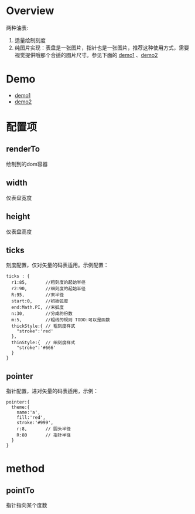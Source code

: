 # Overview
两种油表:
1. 适量绘制刻度
2. 纯图片实现：表盘是一张图片，指针也是一张图片，推荐这种使用方式，需要视觉提供哦那个合适的图片尺寸。参见下面的 [demo1](http://charts.kissyui.com/demos/1.2/demo/dashboard/dashboard-theme-red.html) 、[demo2](http://charts.kissyui.com/demos/1.2/demo/dashboard/dashboard.html)

# Demo
- [demo1](http://charts.kissyui.com/demos/1.2/demo/dashboard/dashboard-theme-red.html)
- [demo2](http://charts.kissyui.com/demos/1.2/demo/dashboard/dashboard.html)

# 配置项

## renderTo
绘制到的dom容器

## width
仪表盘宽度

## height
仪表盘高度

## ticks
刻度配置，仅对矢量的码表适用。示例配置：

```
ticks : {
  r1:85,       //粗刻度的起始半径
  r2:90,       //细刻度的起始半径
  R:95,        //末半径
  start:0,     //初始弧度
  end:Math.PI, //末弧度
  n:30,        //分成的份数
  m:5,         //粗线的规则 TODO:可以是函数
  thickStyle:{ // 粗刻度样式
    "stroke":'red'
  },
  thinStyle:{  // 细刻度样式
    "stroke":'#666'
  }
}
```

## pointer
指针配置，进对矢量的码表适用，示例：

```
pointer:{
  theme:{
	name:'a',
	fill:'red',
	stroke:'#999',
	r:8,       // 圆头半径
	R:80       // 指针半径
  }
}
```

# method

## pointTo
指针指向某个度数
